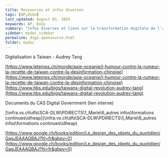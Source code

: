 ```yaml
---
title: Ressources et infos diverses 
tags: [AP,DiGo]
last_updated: August 03, 2025
keywords: AP, DiGo
summary: "infos diverses et liens sur la transformation digitale de l'administration publique"
sidebar: mydoc_sidebar
permalink: digo_opensource.html
folder: mydoc
---
```


Digitalisation à Taiwan - Audrey Tang

[https://www.letemps.ch/monde/asie-oceanie/l-humour-contre-la-rumeur-la-recette-de-taiwan-contre-la-desinformation-chinoise](https://www.letemps.ch/monde/asie-oceanie/l-humour-contre-la-rumeur-la-recette-de-taiwan-contre-la-desinformation-chinoise)
[https://www.hbs.edu/bigs/taiwans-digital-revolution-audrey-tang](https://www.hbs.edu/bigs/taiwans-digital-revolution-audrey-tang)


Documents du CAS Digital Government (lien interne)

[\\infra.vs.ch\dfs\SCA-DLW\PDIRECTS\1_Marie\6_autres infos\formations continues\idheap](\\infra.vs.ch\dfs\SCA-DLW\PDIRECTS\1_Marie\6_autres infos\formations continues\idheap)

[https://www.google.ch/books/edition/Le_design_des_objets_du_quotidien/GagJEAAAQBAJ?hl=fr&gbpv=0](https://www.google.ch/books/edition/Le_design_des_objets_du_quotidien/GagJEAAAQBAJ?hl=fr&gbpv=0)
